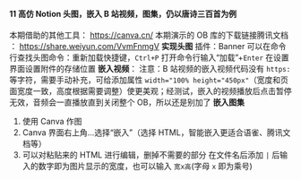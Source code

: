 #### 11 高仿 Notion 头图，嵌入 B 站视频，图集，仍以唐诗三百首为例

本期借助的其他工具： https://canva.cn/
本期演示的 OB 库的下载链接腾讯文档 ： https://share.weiyun.com/VvmFnmgV
**实现头图**
插件：Banner
可以在命令行查找头图命令：重新加载快捷键，`Ctrl+P` 打开命令行输入“加载”+`Enter`
在设置界面设置附件的存储位置
**嵌入视频**：
注意：B 站视频的嵌入视频代码没有 `https:` 等字符，需要手动补充，可给添加属性 `width="100% height="450px"`（宽度和页面宽度一致，高度根据需要调整）使更美观；经测试，嵌入的视频播放后点击暂停无效，音频会一直播放直到关闭整个 OB，所以还是别加了
**嵌入图集**
1. 使用 Canva 作图
2. Canva 界面右上角...选择“嵌入”（选择 HTML，智能嵌入更适合语雀、腾讯文档等）
3. 可以对粘贴来的 HTML 进行编辑，删掉不需要的部分
在文件名后添加 `|` 后输入的数字即为图片显示的宽度，也可以输入 `宽x高`(字母 `x` 即为乘号)